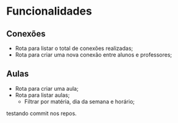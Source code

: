 # Funcionalidades

## Conexões

- Rota para listar o total de conexões realizadas;
- Rota para criar uma nova conexão entre alunos e professores;

## Aulas

- Rota para criar uma aula;
- Rota para listar aulas;
    - Filtrar por matéria, dia da semana e horário;

testando commit nos repos.